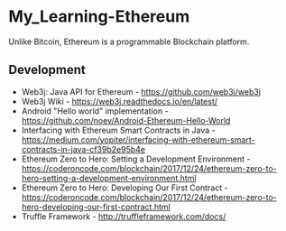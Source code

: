 # My_Learning-Ethereum
Unlike Bitcoin, Ethereum is a programmable Blockchain platform.

## Development
* Web3j: Java API for Ethereum - https://github.com/web3j/web3j
* Web3j Wiki - https://web3j.readthedocs.io/en/latest/
* Android "Hello world" implementation - https://github.com/noev/Android-Ethereum-Hello-World
* Interfacing with Ethereum Smart Contracts in Java - https://medium.com/yopiter/interfacing-with-ethereum-smart-contracts-in-java-cf39b2e95b4e
* Ethereum Zero to Hero: Setting a Development Environment - https://coderoncode.com/blockchain/2017/12/24/ethereum-zero-to-hero-setting-a-development-environment.html
* Ethereum Zero to Hero: Developing Our First Contract - https://coderoncode.com/blockchain/2017/12/24/ethereum-zero-to-hero-developing-our-first-contract.html
* Truffle Framework - http://truffleframework.com/docs/
